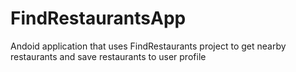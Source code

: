 # FindRestaurantsApp
Andoid application that uses FindRestaurants project to get nearby restaurants and save restaurants to user profile

